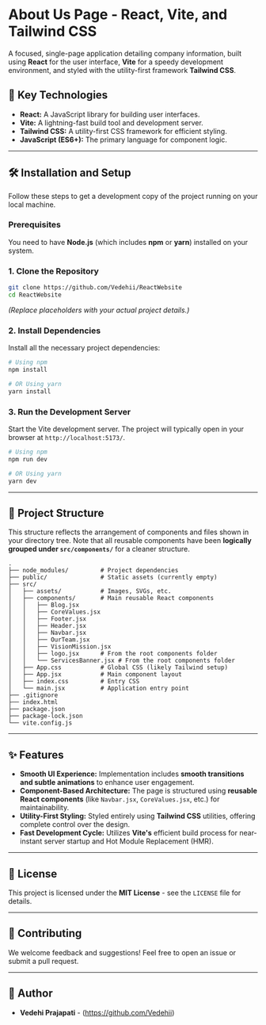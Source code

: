 # About Us Page - React, Vite, and Tailwind CSS

A focused, single-page application detailing company information, built using **React** for the user interface, **Vite** for a speedy development environment, and styled with the utility-first framework **Tailwind CSS**.

## 🚀 Key Technologies

  * **React:** A JavaScript library for building user interfaces.
  * **Vite:** A lightning-fast build tool and development server.
  * **Tailwind CSS:** A utility-first CSS framework for efficient styling.
  * **JavaScript (ES6+):** The primary language for component logic.

-----

## 🛠️ Installation and Setup

Follow these steps to get a development copy of the project running on your local machine.

### Prerequisites

You need to have **Node.js** (which includes **npm** or **yarn**) installed on your system.

### 1\. Clone the Repository

```bash
git clone https://github.com/Vedehii/ReactWebsite
cd ReactWebsite
```

*(Replace placeholders with your actual project details.)*

### 2\. Install Dependencies

Install all the necessary project dependencies:

```bash
# Using npm
npm install

# OR Using yarn
yarn install
```

### 3\. Run the Development Server

Start the Vite development server. The project will typically open in your browser at `http://localhost:5173/`.

```bash
# Using npm
npm run dev

# OR Using yarn
yarn dev
```

-----

## 📂 Project Structure

This structure reflects the arrangement of components and files shown in your directory tree. Note that all reusable components have been **logically grouped under `src/components/`** for a cleaner structure.

```
.
├── node_modules/         # Project dependencies
├── public/               # Static assets (currently empty)
├── src/
│   ├── assets/           # Images, SVGs, etc.
│   ├── components/       # Main reusable React components
│   │   ├── Blog.jsx
│   │   ├── CoreValues.jsx
│   │   ├── Footer.jsx
│   │   ├── Header.jsx
│   │   ├── Navbar.jsx
│   │   ├── OurTeam.jsx
│   │   ├── VisionMission.jsx
│   │   ├── logo.jsx      # From the root components folder
│   │   └── ServicesBanner.jsx # From the root components folder
│   ├── App.css           # Global CSS (likely Tailwind setup)
│   ├── App.jsx           # Main component layout
│   ├── index.css         # Entry CSS
│   └── main.jsx          # Application entry point
├── .gitignore
├── index.html
├── package.json
├── package-lock.json
└── vite.config.js
```

-----

## ✨ Features

  * **Smooth UI Experience:** Implementation includes **smooth transitions and subtle animations** to enhance user engagement.
  * **Component-Based Architecture:** The page is structured using **reusable React components** (like `Navbar.jsx`, `CoreValues.jsx`, etc.) for maintainability.
  * **Utility-First Styling:** Styled entirely using **Tailwind CSS** utilities, offering complete control over the design.
  * **Fast Development Cycle:** Utilizes **Vite's** efficient build process for near-instant server startup and Hot Module Replacement (HMR).

-----

## 📝 License

This project is licensed under the **MIT License** - see the `LICENSE` file for details.

-----

## 🤝 Contributing

We welcome feedback and suggestions\! Feel free to open an issue or submit a pull request.

-----

## 👤 Author

  * **Vedehi Prajapati** - (https://github.com/Vedehii)
